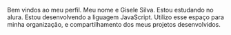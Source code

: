   Bem vindos ao meu perfil.
  Meu nome e Gisele Silva.
  Estou estudando no alura.
  Estou desenvolvendo a liguagem JavaScript.
  Utilizo esse espaço para minha organização, e compartilhamento dos meus projetos desenvolvidos.
